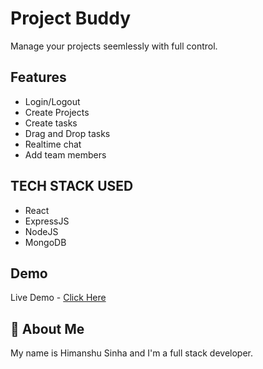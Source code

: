 # Project Buddy

Manage your projects seemlessly with full control.

## Features

- Login/Logout
- Create Projects
- Create tasks
- Drag and Drop tasks
- Realtime chat
- Add team members

## TECH STACK USED

- React
- ExpressJS
- NodeJS
- MongoDB

## Demo

Live Demo - [Click Here](https://myprojectbuddy.vercel.app)

## 🚀 About Me

My name is Himanshu Sinha and I'm a full stack developer.
